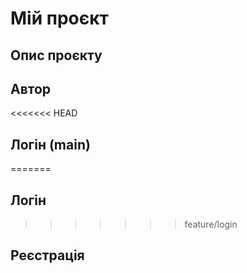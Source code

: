 # Мій проєкт
## Опис проєкту
## Автор
<<<<<<< HEAD
## Логін (main)
=======
## Логін
>>>>>>> feature/login
## Реєстрація
